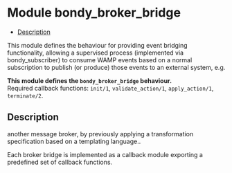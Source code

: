 

# Module bondy_broker_bridge #
* [Description](#description)

This module defines the behaviour for providing event bridging
functionality, allowing
a supervised process (implemented via bondy_subscriber) to consume WAMP
events based on a normal subscription to publish (or
produce) those events to an external system, e.g.

__This module defines the `bondy_broker_bridge` behaviour.__<br /> Required callback functions: `init/1`, `validate_action/1`, `apply_action/1`, `terminate/2`.

<a name="description"></a>

## Description ##

another message broker, by
previously applying a transformation specification based on a templating
language..

Each broker bridge is implemented as a callback module exporting a
predefined set of callback functions.

